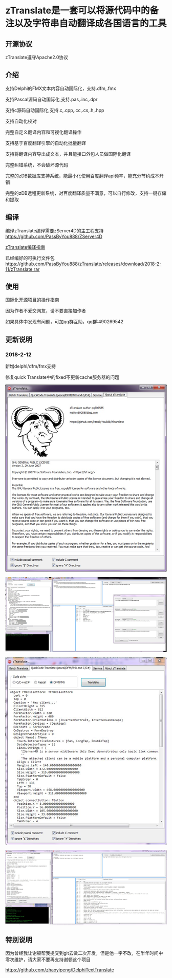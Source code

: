 # zTranslate是一套可以将源代码中的备注以及字符串自动翻译成各国语言的工具

## 开源协议

zTranslate遵守Apache2.0协议




## 介绍

支持Delphi的FMX文本内容自动国际化，支持.dfm,.fmx

支持Pascal源码自动国际化,支持.pas,.inc,.dpr

支持c源码自动国际化,支持.c,.cpp,.cc,.cs,.h,.hpp

支持自动化校对

完整自定义翻译内容和可视化翻译操作

支持基于百度翻译引擎的自动化批量翻译

支持将翻译内容导出成文本，并且能接口外包人员做国际化翻译

完整纠错系统，不会破坏源代码

完整的zDB数据库支持系统，能最小化使用百度翻译api频率，能充分节约成本开销

完整的zDB远程更新系统，对百度翻译质量不满意，可以自行修改，支持一键存储和提取



## 编译

编译zTranslate编译需要zServer4D的主工程支持
 https://github.com/PassByYou888/ZServer4D


[zTranslate编译指南](https://github.com/PassByYou888/zTranslate/blob/master/Document/zTranslate%E7%BC%96%E8%AF%91%E6%8C%87%E5%8D%97.pdf)


已经编好的可执行文件包
 https://github.com/PassByYou888/zTranslate/releases/download/2018-2-11/zTranslate.rar


## 使用

[国际化开源项目的操作指南](https://github.com/PassByYou888/zTranslate/blob/master/Document/%E4%BD%BF%E7%94%A8zTranslate%E5%B0%86%E6%9C%AC%E5%9C%9F%E9%A1%B9%E7%9B%AE%E8%87%AA%E5%8A%A8%E6%9B%B4%E6%8D%A2%E4%B8%BA%E5%9B%BD%E9%99%85%E9%A1%B9%E7%9B%AE.pdf)


因为作者不爱交网友，请不要直接加作者


如果具体中发现有问题，可加qq群互助，qq群:490269542


## 更新说明

### 2018-2-12 


新增delphi/dfm/fmx支持

修复quick Translate中的fixed不更新cache服务器的问题


![1](https://github.com/PassByYou888/zTranslate/raw/master/1.jpg)

![2](https://github.com/PassByYou888/zTranslate/raw/master/2.JPG)

![3](https://github.com/PassByYou888/zTranslate/raw/master/3.JPG)

![4](https://github.com/PassByYou888/zTranslate/raw/master/4.JPG)



## 特别说明

因为曾经我让谢顿帮我提交到git去做二次开发，但是他一字不改，在半年时间中零次维护，请大家不要再支持谢顿这个项目

https://github.com/zhaoyipeng/DelphiTextTranslate

